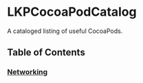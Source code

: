 LKPCocoaPodCatalog
==================

A cataloged listing of useful CocoaPods.

## Table of Contents

### [Networking](Networking.md)
